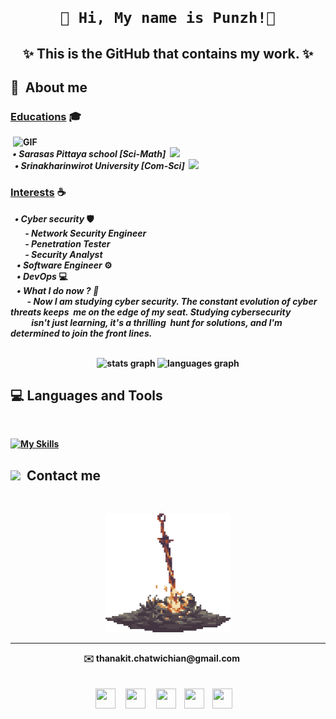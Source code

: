 <p>
  <h1 align="center">

    🔔 Hi, My name is Punzh!🩷
  </h1>
</p>
<h2>
  <p align="center">
    ✨ This is the GitHub that contains my work. ✨
  </p>
</h2>
<p>
  <b>
    <h2>
      🔭&nbsp About me 
    </h2>
  <b>
  <h3>
    <b>
      <u>Educations</u> 🎓<br>
    <b>
  </h3>
    <img hight="400" width="500" alt="GIF" align="right" src="icon+img/Darksoul.gif" width="50%"/>
    <i>&nbsp&nbsp• Sarasas Pittaya school [Sci-Math]
    &nbsp<img src="icon+img\school_icon.png"><br>
    &nbsp&nbsp• Srinakharinwirot University [Com-Sci]
    &nbsp<img src="icon+img\swu_icon.png"><br></i>
  <h3>
    <b>
      <u>Interests</u> ☕<br>
    <b>
  </h3>
    <i>
      &nbsp • Cyber security
    </i>🛡️
      <br>
    <i>
      &nbsp &nbsp &nbsp &nbsp- Network Security Engineer<br>
      &nbsp &nbsp &nbsp &nbsp- Penetration Tester<br>
      &nbsp &nbsp &nbsp &nbsp- Security Analyst<br>
    </i>
    <i>
      &nbsp&nbsp • Software Engineer
    </i>⚙️<br>
    <i>
      &nbsp&nbsp • DevOps
    </i>💻<br>
    <i>
      &nbsp&nbsp • What I do now ? 🌱
    </i><br>
    <i>
    &nbsp &nbsp &nbsp &nbsp - Now I am studying cyber security. The constant evolution of cyber threats keeps &nbspme on the edge of my seat. Studying cybersecurity &nbsp&nbsp&nbsp&nbsp&nbsp&nbsp&nbsp&nbsp&nbsp&nbspisn't just learning, it's a thrilling &nbsphunt for 
    solutions, and I'm determined to join the front lines.
    </i>
</p><br>

<div align="center">
  <img src="https://github-readme-stats.vercel.app/api?username=M6xbom1&hide_title=false&hide_rank=false&show_icons=true&include_all_commits=true&count_private=true&disable_animations=false&theme=rose&locale=en&hide_border=true&order=1&bg_color=00000000" height="150" alt="stats graph" />
  <img src="https://github-readme-stats.vercel.app/api/top-langs?username=M6xbom1&locale=en&hide_title=false&layout=compact&card_width=320&langs_count=5&theme=dracula&hide_border=true&order=2&bg_color=00000000&hide=jupyter%20notebook" height="150" alt="languages graph" />
</div>

  <!--![Anurag's GitHub stats](https://github-readme-stats.vercel.app/api?username=M6xbom1&show_icons=true&theme=outrun)-->
  <h2> 💻 Languages and Tools </h2><br>

  [![My Skills](https://skillicons.dev/icons?i=splunk,FortiSoar,python,java,c,cs,html,css,js,php,unity,aws,mysql,linux,nodejs,mongodb)](https://skillicons.dev)

<b>
  <h2>
    <img src="icon+img\telephone.png">&nbsp Contact me 
  </h2><br>
<b>

<p align="center">
  <a href=""><img src="https://raw.githubusercontent.com/TanZng/TanZng/master/assets/bonefire.gif" width="200"/></a> 
  <br><hr>
    <div align="center"> ✉️ thanakit.chatwichian@gmail.com  &nbsp&nbsp&nbsp &nbsp </div>
  <br><br>
  <div align="center"><a href="https://www.linkedin.com/in/thanakit-chatwichian-95a9a2277/"><img src="icon+img\linkedin.png" width="32px" height="32px"></a> &nbsp; &nbsp; <a href="https://github.com/M6xbom1"><img src="icon+img\github.png" width="32px" height="32px"></a> &nbsp; &nbsp; <a href="https://www.facebook.com/profile.php?id=100007560886499"><img src="icon+img\facebook.png" width="32px" height="32px"></a> &nbsp; &nbsp;<a href="https://www.instagram.com/tnkitty_/"><img src="icon+img\instagram.png" width="32px" height="32px"></a> &nbsp; &nbsp;<a href="https://www.hackerrank.com/profile/m6xbom1"><img src="icon+img\Hacker rank.png" width="32px" height="32px"></a> &nbsp; &nbsp; </div>
</p>


